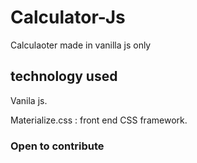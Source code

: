 # Calculator-Js
Calculaoter made in vanilla js only

## technology used
Vanila js.

Materialize.css : front end CSS framework.

### Open to contribute
